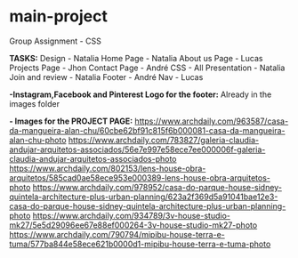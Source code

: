 # main-project
Group Assignment - CSS

**TASKS:**
Design - Natalia
Home Page - Natalia 
About us Page - Lucas
Projects Page - Jhon
Contact Page - André
CSS - All
Presentation - Natalia
Join and review - Natalia
Footer - André
Nav - Lucas

**-Instagram,Facebook and Pinterest Logo for the footer:**
Already in the images folder

**- Images for the PROJECT PAGE:**
https://www.archdaily.com/963587/casa-da-mangueira-alan-chu/60cbe62bf91c815f6b000081-casa-da-mangueira-alan-chu-photo
https://www.archdaily.com/783827/galeria-claudia-andujar-arquitetos-associados/56e7e997e58ece7ee000006f-galeria-claudia-andujar-arquitetos-associados-photo
https://www.archdaily.com/802153/lens-house-obra-arquitetos/585cad0ae58ece953e000389-lens-house-obra-arquitetos-photo
https://www.archdaily.com/978952/casa-do-parque-house-sidney-quintela-architecture-plus-urban-planning/623a2f369d5a91041bae12e3-casa-do-parque-house-sidney-quintela-architecture-plus-urban-planning-photo
https://www.archdaily.com/934789/3v-house-studio-mk27/5e5d29096ee67e88ef000264-3v-house-studio-mk27-photo
https://www.archdaily.com/790794/mipibu-house-terra-e-tuma/577ba844e58ece621b0000d1-mipibu-house-terra-e-tuma-photo


